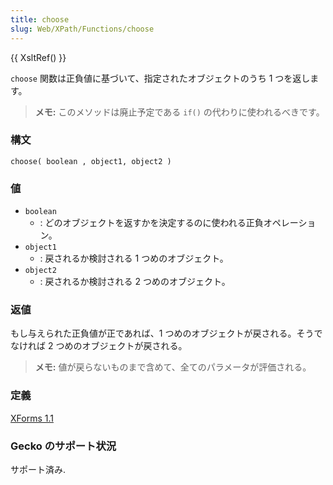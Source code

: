 ```yaml
---
title: choose
slug: Web/XPath/Functions/choose
---
```


{{ XsltRef() }}

`choose` 関数は正負値に基づいて、指定されたオブジェクトのうち 1 つを返します。

> **メモ:** このメソッドは廃止予定である `if()` の代わりに使われるべきです。

### 構文

```
choose( boolean , object1, object2 )
```

### 値

- `boolean`
  - : どのオブジェクトを返すかを決定するのに使われる正負オペレーション。
- `object1`
  - : 戻されるか検討される 1 つめのオブジェクト。
- `object2`
  - : 戻されるか検討される 2 つめのオブジェクト。

### 返値

もし与えられた正負値が正であれば、1 つめのオブジェクトが戻される。そうでなければ 2 つめのオブジェクトが戻される。

> **メモ:** 値が戻らないものまで含めて、全てのパラメータが評価される。

### 定義

[XForms 1.1](http://www.w3.org/TR/xforms11/#fn-choose)

### Gecko のサポート状況

サポート済み.
